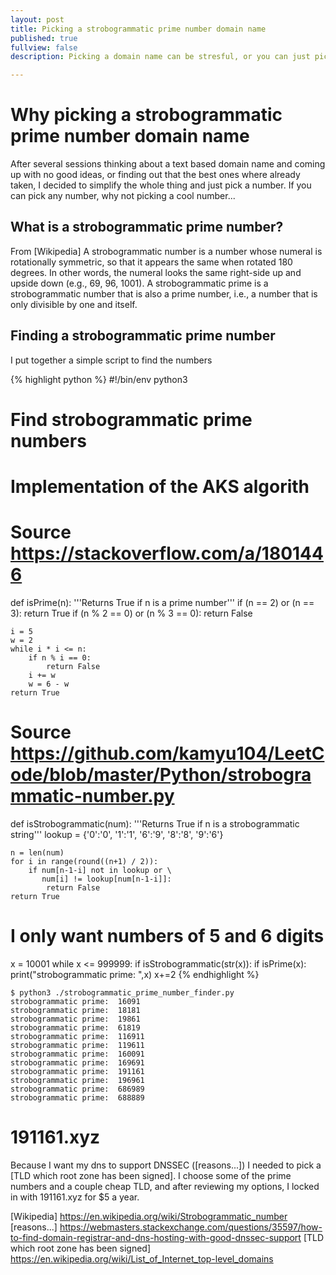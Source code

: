 ```yaml
---
layout: post
title: Picking a strobogrammatic prime number domain name
published: true
fullview: false
description: Picking a domain name can be stresful, or you can just pick a pseudo-random number.

---
```

# Why picking a strobogrammatic prime number domain name
After several sessions thinking about a text based domain name and coming up with no good ideas, or finding out that the best ones where already taken, I decided to simplify the whole thing and just pick a number.
If you can pick any number, why not picking a cool number...

## What is a strobogrammatic prime number?
From [Wikipedia]
    A strobogrammatic number is a number whose numeral is rotationally symmetric, so that it appears the same when rotated 180 degrees. In other words, the numeral looks the same right-side up and upside down (e.g., 69, 96, 1001). A strobogrammatic prime is a strobogrammatic number that is also a prime number, i.e., a number that is only divisible by one and itself.

## Finding a strobogrammatic prime number
I put together a simple script to find the numbers

{% highlight python %}
#!/bin/env python3
# Find strobogrammatic prime numbers

# Implementation of the AKS algorith
# Source https://stackoverflow.com/a/1801446
def isPrime(n):
    '''Returns True if n is a prime number'''
    if (n == 2) or (n == 3):
        return True
    if (n % 2 == 0) or (n % 3 == 0):
        return False

    i = 5
    w = 2
    while i * i <= n:
        if n % i == 0:
            return False
        i += w
        w = 6 - w
    return True

# Source https://github.com/kamyu104/LeetCode/blob/master/Python/strobogrammatic-number.py
def isStrobogrammatic(num):
    '''Returns True if n is a strobogrammatic string'''
    lookup = {'0':'0', '1':'1', '6':'9', '8':'8', '9':'6'}

    n = len(num)
    for i in range(round((n+1) / 2)):
        if num[n-1-i] not in lookup or \
           num[i] != lookup[num[n-1-i]]:
            return False
    return True

# I only want numbers of 5 and 6 digits
x = 10001
while x <= 999999:
    if isStrobogrammatic(str(x)):
      if isPrime(x):
        print("strobogrammatic prime: ",x)
    x+=2
{% endhighlight %}

``` shell
$ python3 ./strobogrammatic_prime_number_finder.py
strobogrammatic prime:  16091
strobogrammatic prime:  18181
strobogrammatic prime:  19861
strobogrammatic prime:  61819
strobogrammatic prime:  116911
strobogrammatic prime:  119611
strobogrammatic prime:  160091
strobogrammatic prime:  169691
strobogrammatic prime:  191161
strobogrammatic prime:  196961
strobogrammatic prime:  686989
strobogrammatic prime:  688889
```

# 191161.xyz
Because I want my dns to support DNSSEC ([reasons...]) I needed to pick a [TLD which root zone has been signed]. I choose some of the prime numbers and a couple cheap TLD, and after reviewing my options, I locked in with 191161.xyz for $5 a year.


[Wikipedia] https://en.wikipedia.org/wiki/Strobogrammatic_number
[reasons...] https://webmasters.stackexchange.com/questions/35597/how-to-find-domain-registrar-and-dns-hosting-with-good-dnssec-support
[TLD which root zone has been signed] https://en.wikipedia.org/wiki/List_of_Internet_top-level_domains

